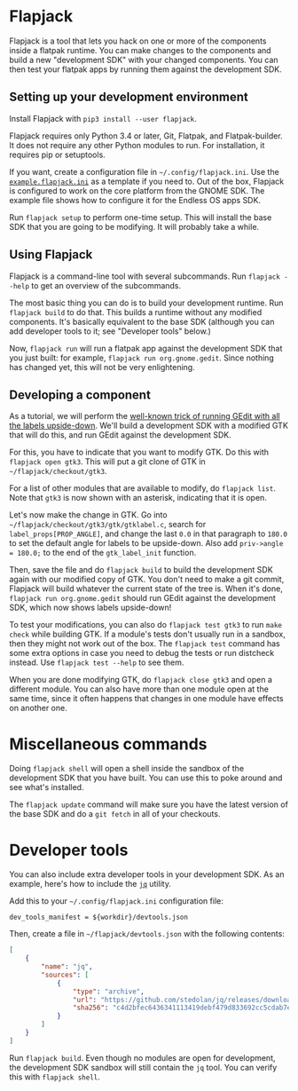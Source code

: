 # Flapjack #

Flapjack is a tool that lets you hack on one or more of the components
inside a flatpak runtime.
You can make changes to the components and build a new "development
SDK" with your changed components.
You can then test your flatpak apps by running them against the
development SDK.

## Setting up your development environment ##

Install Flapjack with `pip3 install --user flapjack`.

Flapjack requires only Python 3.4 or later, Git, Flatpak, and
Flatpak-builder.
It does not require any other Python modules to run.
For installation, it requires pip or setuptools.

If you want, create a configuration file in `~/.config/flapjack.ini`.
Use the [`example.flapjack.ini`][1] as a template if you need to.
Out of the box, Flapjack is configured to work on the core platform
from the GNOME SDK.
The example file shows how to configure it for the Endless OS apps SDK.

Run `flapjack setup` to perform one-time setup.
This will install the base SDK that you are going to be modifying.
It will probably take a while.

## Using Flapjack ##

Flapjack is a command-line tool with several subcommands.
Run `flapjack --help` to get an overview of the subcommands.

The most basic thing you can do is to build your development runtime.
Run `flapjack build` to do that.
This builds a runtime without any modified components.
It's basically equivalent to the base SDK (although you can add
developer tools to it; see "Developer tools" below.)

Now, `flapjack run` will run a flatpak app against the development SDK
that you just built: for example, `flapjack run org.gnome.gedit`.
Since nothing has changed yet, this will not be very enlightening.

## Developing a component ##

As a tutorial, we will perform the [well-known trick of running GEdit
with all the labels upside-down][2].
We'll build a development SDK with a modified GTK that will do this,
and run GEdit against the development SDK.

For this, you have to indicate that you want to modify GTK.
Do this with `flapjack open gtk3`.
This will put a git clone of GTK in `~/flapjack/checkout/gtk3`.

For a list of other modules that are available to modify, do
`flapjack list`.
Note that `gtk3` is now shown with an asterisk, indicating that it is
open.

Let's now make the change in GTK.
Go into `~/flapjack/checkout/gtk3/gtk/gtklabel.c`, search for
`label_props[PROP_ANGLE]`, and change the last `0.0` in that paragraph
to `180.0` to set the default angle for labels to be upside-down.
Also add `priv->angle = 180.0;` to the end of the `gtk_label_init`
function.

Then, save the file and do `flapjack build` to build the development SDK
again with our modified copy of GTK.
You don't need to make a git commit, Flapjack will build whatever the
current state of the tree is.
When it's done, `flapjack run org.gnome.gedit` should run GEdit against
the development SDK, which now shows labels upside-down!

To test your modifications, you can also do `flapjack test gtk3` to run
`make check` while building GTK.
If a module's tests don't usually run in a sandbox, then they might not
work out of the box.
The `flapjack test` command has some extra options in case you need to
debug the tests or run distcheck instead.
Use `flapjack test --help` to see them.

When you are done modifying GTK, do `flapjack close gtk3` and open
a different module.
You can also have more than one module open at the same time, since it
often happens that changes in one module have effects on another one.

# Miscellaneous commands #

Doing `flapjack shell` will open a shell inside the sandbox of the
development SDK that you have built.
You can use this to poke around and see what's installed.

The `flapjack update` command will make sure you have the latest version
of the base SDK and do a `git fetch` in all of your checkouts.

# Developer tools #

You can also include extra developer tools in your development SDK.
As an example, here's how to include the [`jq`][3] utility.

Add this to your `~/.config/flapjack.ini` configuration file:
```
dev_tools_manifest = ${workdir}/devtools.json
```

Then, create a file in `~/flapjack/devtools.json` with the following
contents:
```json
[
    {
        "name": "jq",
        "sources": [
            {
                "type": "archive",
                "url": "https://github.com/stedolan/jq/releases/download/jq-1.5/jq-1.5.tar.gz",
                "sha256": "c4d2bfec6436341113419debf479d833692cc5cdab7eb0326b5a4d4fbe9f493c"
            }
        ]
    }
]
```

Run `flapjack build`.
Even though no modules are open for development, the development SDK
sandbox will still contain the `jq` tool.
You can verify this with `flapjack shell`.

[1]: https://github.com/endlessm/flapjack/blob/master/example.flapjack.ini
[2]: http://www.youtube.com/watch?v=70Kl9ft5DGA&t=40m4s
[3]: https://stedolan.github.io/jq/
